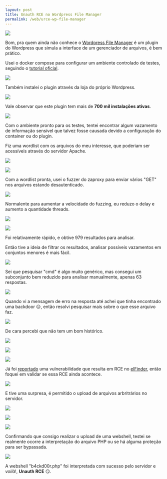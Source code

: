 ```yaml
---
layout: post
title: Unauth RCE no Wordpress File Manager
permalink: /web/urce-wp-file-manager
---
```


![](/imgs/urce-wp-file-manager/plugin_store.png)

Bom, pra quem ainda não conhece o [Wordpress File Manager](https://br.wordpress.org/plugins/wp-file-manager/) é um plugin do Wordpress que simula a interface de um gerenciador de arquivos, é bem prático.

Usei o docker compose para configurar um ambiente controlado de testes, seguindo o [tutorial oficial](https://docs.docker.com/compose/wordpress/).

![](/imgs/urce-wp-file-manager/docker_compose_config.png)

Também instalei o plugin através da loja do próprio Wordpress.

![](/imgs/urce-wp-file-manager/plugin_wp_file_manager.png)

Vale observar que este plugin tem mais de **700 mil instalações ativas**.

![](/imgs/urce-wp-file-manager/plugin_wp_file_manager_ok.png)

Com o ambiente pronto para os testes, tentei encontrar algum vazamento de informação sensível que talvez fosse causada devido a configuração do container ou do plugin. 

Fiz uma wordlist com os arquivos do meu interesse, que poderiam ser acessíveis através do servidor Apache.

![](/imgs/urce-wp-file-manager/leak_check.png)

![](/imgs/urce-wp-file-manager/leak_file_content.png)

Com a wordlist pronta, usei o fuzzer do zaproxy para enviar vários "GET" nos arquivos estando desautenticado.

![](/imgs/urce-wp-file-manager/fuzz_example.png)

Normalente para aumentar a velocidade do fuzzing, eu reduzo o delay e aumento a quantidade threads.

![](/imgs/urce-wp-file-manager/fuzz_tunning.png)

![](/imgs/urce-wp-file-manager/fuzz_result.png)

Foi relativamente rápido, e obtive 979 resultados para analisar.

Então tive a ideia de filtrar os resultados, analisar possíveis vazamentos em conjuntos menores é mais fácil.

![](/imgs/urce-wp-file-manager/cmd_responses.png)

Sei que pesquisar "cmd" é algo muito genérico, mas consegui um subconjunto bem reduzido para analisar manualmente, apenas 63 respostas.

![](/imgs/urce-wp-file-manager/possible_rce.png)

Quando vi a mensagem de erro na resposta até achei que tinha encontrado uma backdoor :expressionless:, então resolvi pesquisar mais sobre o que esse arquivo faz. 

![](/imgs/urce-wp-file-manager/google_elfinder.png)

De cara percebi que não tem um bom histórico.

![](/imgs/urce-wp-file-manager/previus_vulnerability.png)

![](/imgs/urce-wp-file-manager/exploit_poc_previus.png)

![](/imgs/urce-wp-file-manager/elFinder.png)

Já foi [reportado](https://www.secsignal.org/news/cve-2019-9194-triggering-and-exploiting-a-1-day-vulnerability/) uma vulnerabilidade que resulta em RCE no [elFinder](https://github.com/Studio-42/elFinder), então foquei em validar se essa RCE ainda acontece.

![](/imgs/urce-wp-file-manager/PoC_python.png)

E tive uma surpresa, é permitido o upload de arquivos arbritrários no servidor.

![](/imgs/urce-wp-file-manager/file_upload_clear.png)

![](/imgs/urce-wp-file-manager/backdoor_upload_exec.png)

![](/imgs/urce-wp-file-manager/file_upload_not_clear.png)

Confirmando que consigo realizar o upload de uma webshell, testei se realmente ocorre a interpretação do arquivo PHP ou se há alguma proteção para ser bypassada.

![](/imgs/urce-wp-file-manager/RCE.png)

A webshell "b4ckd00r.php" foi interpretada com sucesso pelo servidor e *voilà*!, **Unauth RCE** :smirk:.